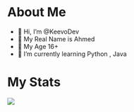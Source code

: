 # About Me

- 👋 Hi, I’m @KeevoDev
- 💞️ My Real Name is Ahmed
- 👀 My Age 16+
- 🌱 I’m currently learning Python , Java

# My Stats

![](https://komarev.com/ghpvc/?username=your-github-username&color=blueviolet)
